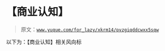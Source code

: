 # 【商业认知】

> 原文：[`www.yuque.com/for_lazy/xkrm14/pvzgiqddcwxx5sqw`](https://www.yuque.com/for_lazy/xkrm14/pvzgiqddcwxx5sqw)

以下为：【商业认知】相关风向标





